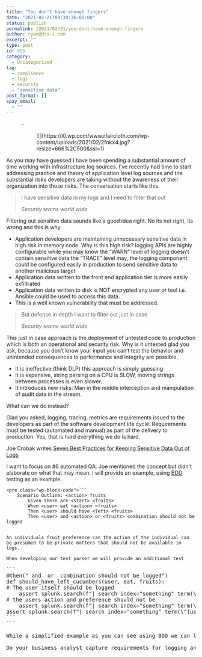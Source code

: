 ```yaml
---
title: "You don't have enough fingers"
date: "2021-02-21T09:39:36-05:00"
status: publish
permalink: /2021/02/21/you-dont-have-enough-fingers
author: ryan@dss-i.com
excerpt: ""
type: post
id: 855
category:
  - Uncategorized
tag:
  - compliance
  - logs
  - security
  - "sensitive data"
post_format: []
spay_email:
  - ""
---
```


<figure class="wp-block-gallery columns-1 is-cropped">- <figure>![](https://i0.wp.com/www.rfaircloth.com/wp-content/uploads/2021/02/2fnkx4.jpg?resize=666%2C500&ssl=1)</figure>

</figure>As you may have guessed I have been spending a substantial amount of time working with infrastructure log sources. I’ve recently had time to start addressing practice and theory of application level log sources and the substantial risks developers are taking without the awareness of their organization into those risks. The conversation starts like this.

> I have sensitive data in my logs and I need to filter that out
>
> <cite>Security teams world wide</cite>

Filtering out sensitive data sounds like a good idea right. No its not right, its wrong and this is why.

- Application developers are maintaining unnecessary sensitive data in high risk in memory code. Why is this high risk? logging APIs are highly configurable while you may know the “WARN” level of logging doesn’t contain sensitive data the “TRACE” level may, the logging component could be configured easily in production to send sensitive data to another malicious target
- Application data written to the front end application tier is more easily exfiltrated
- Application data written to disk is NOT encrypted any user or tool i.e. Ansible could be used to access this data.
- This is a well known vulnerability that must be addressed.

> But defense in depth I want to filter out just in case
>
> <cite>Security teams world wide</cite>

This just in case approach is the deployment of untested code to production which is both an operational and security risk. Why is it untested glad you ask, because you don’t know your input you can’t test the behavior and unintended consequences to performance and integrity are possible.

- It is ineffective (think DLP) this approach is simply guessing
- It is expensive, string parsing on a CPU is SLOW, moving strings between processes is even slower.
- It introduces new risks: Man in the middle interception and manipulation of audit data in the stream.

What can we do instead?

Glad you asked, logging, tracing, metrics are requirements issued to the developers as part of the software development life cycle. Requirements must be tested (automated and manual) as part of the delivery to production. Yes, that is hard everything we do is hard.

Joe Crobak writes [Seven Best Practices for Keeping Sensitive Data Out of Logs](https://medium.com/@joecrobak/seven-best-practices-for-keeping-sensitive-data-out-of-logs-3d7bbd12904)

I want to focus on #6 automated QA. Joe mentioned the concept but didn’t elaborate on what that may mean. I will provide an example, using [BDD](https://pypi.org/project/pytest-bdd/) testing as an example.

````
<pre class="wp-block-code">```
    Scenario Outline: <action> fruits
        Given there are <start> <fruits>
        When <user> eat <action> <fruits>
        Then <user> should have <left> <fruits>
        Then <user> and <action> or <fruits> combination should not be logged
````

```

An individuals fruit preference can the action of the individual can be presumed to be private matters that should not be available in logs.

When developing our test parser we will provide an additional test

```

<pre class="wp-block-code">```
@then("<user> and <action> or <fruits> combination should not be logged")
def should_have_left_cucumbers(user, eat, fruits):
# The user itself should be logged
    assert splunk.search(f"| search index="something" term(\"{user}\") > 0
# the users action and preference should not be
    assert splunk.search(f"| search index="something" term(\"{user}\") AND term(\"{action}\") == 0
assert splunk.search(f"| search index="something" term(\"{user}\") AND term(\"{fruits}\") == 0
```
```

While a simplified example as you can see using BDD we can link the logging behavior to business requirements for logging and audit making clear to the developers what they can and can not log.

<amp-fit-text height="80" layout="fixed-height" max-font-size="72" min-font-size="6">Do your business analyst capture requirements for logging and audit in clear testable ways, if not ask why.

</amp-fit-text>
